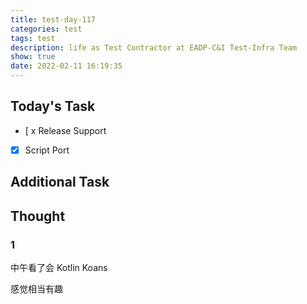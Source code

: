 ```yaml
---
title: test-day-117
categories: test
tags: test
description: life as Test Contractor at EADP-C&I Test-Infra Team
show: true
date: 2022-02-11 16:19:35
---
```

## Today's Task
- [ x Release Support
- [x] Script Port

## Additional Task 

## Thought

### 1

中午看了会 Kotlin Koans

感觉相当有趣

